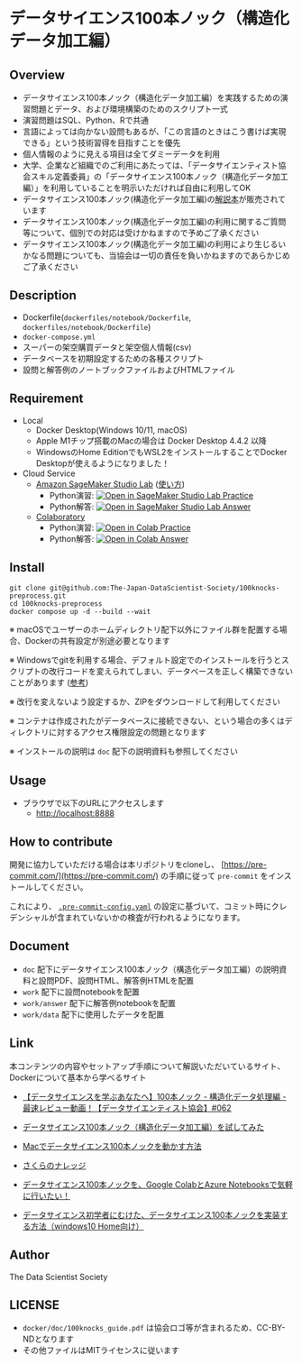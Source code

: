 # データサイエンス100本ノック（構造化データ加工編）


## Overview
- データサイエンス100本ノック（構造化データ加工編）を実践するための演習問題とデータ、および環境構築のためのスクリプト一式
- 演習問題はSQL、Python、Rで共通
- 言語によっては向かない設問もあるが、「この言語のときはこう書けば実現できる」という技術習得を目指すことを優先
- 個人情報のように見える項目は全てダミーデータを利用
- 大学、企業など組織でのご利用にあたっては、「データサイエンティスト協会スキル定義委員」の「データサイエンス100本ノック（構造化データ加工編）」を利用していることを明示いただければ自由に利用してOK
- データサイエンス100本ノック(構造化データ加工編)の[解説本](https://www.amazon.co.jp/dp/4802613563)が販売されています
- データサイエンス100本ノック(構造化データ加工編)の利用に関するご質問等について、個別での対応は受けかねますので予めご了承ください
- データサイエンス100本ノック(構造化データ加工編)の利用により生じるいかなる問題についても、当協会は一切の責任を負いかねますのであらかじめご了承ください

## Description
- Dockerfile(`dockerfiles/notebook/Dockerfile`, `dockerfiles/notebook/Dockerfile`)
- `docker-compose.yml`
- スーパーの架空購買データと架空個人情報(csv)
- データベースを初期設定するための各種スクリプト
- 設問と解答例のノートブックファイルおよびHTMLファイル

## Requirement
- Local
  - Docker Desktop(Windows 10/11, macOS)
  - Apple M1チップ搭載のMacの場合は Docker Desktop 4.4.2 以降
  - WindowsのHome EditionでもWSL2をインストールすることでDocker Desktopが使えるようになりました！
- Cloud Service
  - [Amazon SageMaker Studio Lab](https://studiolab.sagemaker.aws/) ([使い方](https://github.com/aws-sagemaker-jp/awesome-studio-lab-jp/blob/main/README_usage.md))
    - Python演習: [![Open in SageMaker Studio Lab Practice](https://studiolab.sagemaker.aws/studiolab.svg)](https://studiolab.sagemaker.aws/import/github/The-Japan-DataScientist-Society/100knocks-preprocess/blob/master/docker/work/preprocess_knock_Python.ipynb)
    - Python解答: [![Open in SageMaker Studio Lab Answer](https://studiolab.sagemaker.aws/studiolab.svg)](https://studiolab.sagemaker.aws/import/github/The-Japan-DataScientist-Society/100knocks-preprocess/blob/master/docker/work/answer/ans_preprocess_knock_Python.ipynb)
  - [Colaboratory](https://colab.research.google.com/)
    - Python演習: [![Open in Colab Practice](https://colab.research.google.com/assets/colab-badge.svg)](https://colab.research.google.com/github/The-Japan-DataScientist-Society/100knocks-preprocess/blob/master/docker/work/preprocess_knock_Python.ipynb)
    - Python解答: [![Open in Colab Answer](https://colab.research.google.com/assets/colab-badge.svg)](https://colab.research.google.com/github/The-Japan-DataScientist-Society/100knocks-preprocess/blob/master/docker/work/answer/ans_preprocess_knock_Python.ipynb)

## Install
```shell
git clone git@github.com:The-Japan-DataScientist-Society/100knocks-preprocess.git
cd 100knocks-preprocess
docker compose up -d --build --wait
```

※ macOSでユーザーのホームディレクトリ配下以外にファイル群を配置する場合、Dockerの共有設定が別途必要となります

※ Windowsでgitを利用する場合、デフォルト設定でのインストールを行うとスクリプトの改行コードを変えられてしまい、データベースを正しく構築できないことがあります ([参考](https://github.com/The-Japan-DataScientist-Society/100knocks-preprocess/issues/1#issue-640590032))

※ 改行を変えないよう設定するか、ZIPをダウンロードして利用してください

※ コンテナは作成されたがデータベースに接続できない、という場合の多くはディレクトリに対するアクセス権限設定の問題となります

※ インストールの説明は `doc` 配下の説明資料も参照してください

## Usage
- ブラウザで以下のURLにアクセスします
  - [http://localhost:8888](http://localhost:8888)

## How to contribute
開発に協力していただける場合は本リポジトリをcloneし、 [https://pre-commit.com/](https://pre-commit.com/) の手順に従って `pre-commit` をインストールしてください。

これにより、 [`.pre-commit-config.yaml`](.pre-commit-config.yaml) の設定に基づいて、コミット時にクレデンシャルが含まれていないかの検査が行われるようになります。

## Document
- `doc` 配下にデータサイエンス100本ノック（構造化データ加工編）の説明資料と設問PDF、設問HTML、解答例HTMLを配置
- `work` 配下に設問notebookを配置
- `work/answer` 配下に解答例notebookを配置
- `work/data` 配下に使用したデータを配置

## Link
本コンテンツの内容やセットアップ手順について解説いただいているサイト、Dockerについて基本から学べるサイト

- [【データサイエンスを学ぶあなたへ】100本ノック - 構造化データ処理編 - 最速レビュー動画！【データサイエンティスト協会】#062](https://www.youtube.com/watch?v=fAyj0V2iAc4)

- [データサイエンス100本ノック（構造化データ加工編）を試してみた](https://qrunch.net/@hanar/entries/kSZfFS1MXK8H7U7x)

- [Macでデータサイエンス100本ノックを動かす方法](https://qiita.com/karaage0703/items/1b18b1f4ab65d35afb5f)

- [さくらのナレッジ](https://knowledge.sakura.ad.jp/13265/)

- [データサイエンス100本ノックを、Google ColabとAzure Notebooksで気軽に行いたい！](https://qiita.com/noguhiro2002/items/de49db61b69c3dbc9282)

- [データサイエンス初学者にむけた、データサイエンス100本ノックを実装する方法（windows10 Home向け）](https://qiita.com/syuki-read/items/714fe66bf5c16b8a7407#comment-394d2f7656bd5b977e11)

## Author
The Data Scientist Society

## LICENSE
- `docker/doc/100knocks_guide.pdf` は協会ロゴ等が含まれるため、CC-BY-NDとなります
- その他ファイルはMITライセンスに従います
